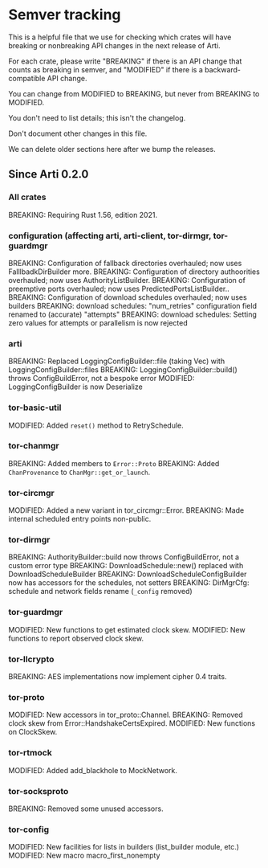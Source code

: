 # Semver tracking

This is a helpful file that we use for checking which crates will have
breaking or nonbreaking API changes in the next release of Arti.

For each crate, please write "BREAKING" if there is an API change that counts
as breaking in semver, and "MODIFIED" if there is a backward-compatible API
change.

You can change from MODIFIED to BREAKING, but never from BREAKING to
MODIFIED.

You don't need to list details; this isn't the changelog.

Don't document other changes in this file.

We can delete older sections here after we bump the releases.

## Since Arti 0.2.0

### All crates

BREAKING: Requiring Rust 1.56, edition 2021.

### configuration (affecting arti, arti-client, tor-dirmgr, tor-guardmgr

BREAKING: Configuration of fallback directories overhauled; now uses FalllbadkDirBuilder more.
BREAKING: Configuration of directory authoorities overhauled; now uses AuthorityListBuilder.
BREAKING: Configuration of preemptive ports overhauled; now uses PredictedPortsListBuilder..
BREAKING: Configuration of download schedules overhauled; now uses builders
BREAKING: download schedules: "num_retries" configuration field renamed to (accurate) "attempts"
BREAKING: download schedules: Setting zero values for attempts or parallelism is now rejected

### arti

BREAKING: Replaced LoggingConfigBuilder::file (taking Vec) with LoggingConfigBuilder::files
BREAKING: LoggingConfigBuilder::build() throws ConfigBuildError, not a bespoke error
MODIFIED: LoggingConfigBuilder is now Deserialize

### tor-basic-util

MODIFIED: Added `reset()` method to RetrySchedule.

### tor-chanmgr

BREAKING: Added members to `Error::Proto`
BREAKING: Added `ChanProvenance` to `ChanMgr::get_or_launch`.

### tor-circmgr

MODIFIED: Added a new variant in tor_circmgr::Error.
BREAKING: Made internal scheduled entry points non-public.

### tor-dirmgr

BREAKING: AuthorityBuilder::build now throws ConfigBuildError, not a custom error type
BREAKING: DownloadSchedule::new() replaced with DownloadScheduleBuilder
BREAKING: DownloadScheduleConfigBuilder now has accessors for the schedules, not setters
BREAKING: DirMgrCfg: schedule and network fields rename (`_config` removed)

### tor-guardmgr

MODIFIED: New functions to get estimated clock skew.
MODIFIED: New functions to report observed clock skew.

### tor-llcrypto

BREAKING: AES implementations now implement cipher 0.4 traits.

### tor-proto

MODIFIED: New accessors in tor_proto::Channel.
BREAKING: Removed clock skew from Error::HandshakeCertsExpired.
MODIFIED: New functions on ClockSkew.

### tor-rtmock

MODIFIED: Added add_blackhole to MockNetwork.

### tor-socksproto

BREAKING: Removed some unused accessors.

### tor-config

MODIFIED: New facilities for lists in builders (list_builder module, etc.)
MODIFIED: New macro macro_first_nonempty
